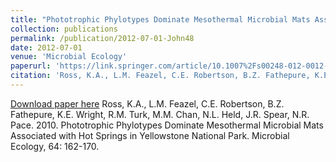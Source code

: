 ```yaml
---
title: "Phototrophic Phylotypes Dominate Mesothermal Microbial Mats Associated with Hot Springs in Yellowstone National Park"
collection: publications
permalink: /publication/2012-07-01-John48
date: 2012-07-01
venue: 'Microbial Ecology'
paperurl: 'https://link.springer.com/article/10.1007%2Fs00248-012-0012-3'
citation: 'Ross, K.A., L.M. Feazel, C.E. Robertson, B.Z. Fathepure, K.E. Wright, R.M. Turk, M.M. Chan, N.L. Held, J.R. Spear, N.R. Pace.  2010.  Phototrophic Phylotypes Dominate Mesothermal Microbial Mats Associated with Hot Springs in Yellowstone National Park.  Microbial Ecology, 64: 162-170.'
---
```


<a href='https://link.springer.com/article/10.1007%2Fs00248-012-0012-3'>Download paper here</a>
Ross, K.A., L.M. Feazel, C.E. Robertson, B.Z. Fathepure, K.E. Wright, R.M. Turk, M.M. Chan, N.L. Held, J.R. Spear, N.R. Pace.  2010.  Phototrophic Phylotypes Dominate Mesothermal Microbial Mats Associated with Hot Springs in Yellowstone National Park.  Microbial Ecology, 64: 162-170.